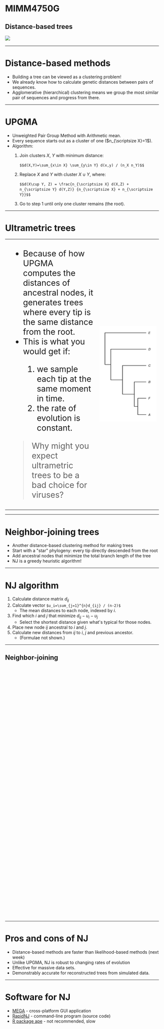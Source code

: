 # MIMM4750G
## Distance-based trees
<img src="https://imgs.xkcd.com/comics/herpetology.png"/>

---

# Distance-based methods

* Building a tree can be viewed as a clustering problem!
* We already know how to calculate genetic distances between pairs of sequences.
* Agglomerative (hierarchical) clustering means we group the most similar pair of sequences and progress from there.

---

# UPGMA

* Unweighted Pair Group Method with Arithmetic mean.
* Every sequence starts out as a cluster of one ($n_{\scriptsize X}=1$).
* Algorithm:
  1. Join clusters $X$, $Y$ with minimum distance:

     `$$d(X,Y)=\sum_{x\in X} \sum_{y\in Y} d(x,y) / (n_X n_Y)$$`
  2. Replace $X$ and $Y$ with cluster $X\cup Y$, where:

     `$$d(X\cup Y, Z) = \frac{n_{\scriptsize X} d(X,Z) + n_{\scriptsize Y} d(Y,Z)} {n_{\scriptsize X} + n_{\scriptsize Y}}$$`
  3. Go to step 1 until only one cluster remains (the root).

---

# Ultrametric trees

<table>
<tr>
<td style="vertical-align:middle; font-size: 20pt">
  <ul>
  <li>Because of how UPGMA computes the distances of ancestral nodes, it generates trees where every tip is the same distance from the root.</li>
  <li>This is what you would get if:</li>
    <ol>
      <li>we sample each tip at the same moment in time.</li>
      <li>the rate of evolution is constant.</li>
    </ol>
  </ul>
  <blockquote>
  Why might you expect ultrametric trees to be a bad choice for viruses?
  </blockquote>
</td>
<td width="40%">
  <img src="/img/ultrametric.png"/>
</td>
</table>

---

# Neighbor-joining trees

* Another distance-based clustering method for making trees
* Start with a "star" phylogeny: every tip directly descended from the root
* Add ancestral nodes that minimize the total branch length of the tree
* NJ is a greedy heuristic algorithm!

---

# NJ algorithm

1. Calculate distance matrix $d_{ij}$
2. Calculate vector `$u_i=\sum_{j=1}^{n}d_{ij} / (n-2)$`
   * The mean distances to each node, indexed by $i$.
3. Find which $i$ and $j$ that minimize $d_{ij} - u_i - u_j$
   * Select the shortest distance given what's typical for those nodes.
4. Place new node $ij$ ancestral to $i$ and $j$.
5. Calculate new distances from $ij$ to $i$, $j$ and previous ancestor.
   * (Formulae not shown.)

---

<section data-state="nj-slide">
    <h1>Neighbor-joining</h1>
    <br/>
    <div id="nj" class="fig-container"
         data-fig-id="fig-nj"
         data-file="/include/njtree.html"
         style="height:800px">
    </div>
</section>

---

# Pros and cons of NJ

* Distance-based methods are faster than likelihood-based methods (next week)
* Unlike UPGMA, NJ is robust to changing rates of evolution
* Effective for massive data sets.
* Demonstrably accurate for reconstructed trees from simulated data.

---

# Software for NJ

* [MEGA](https://www.megasoftware.net/) - cross-platform GUI application
* [RapidNJ](http://birc.au.dk/software/rapidnj/) - command-line program (source code)
* [R package ape](https://rdrr.io/cran/ape/man/nj.html) - not recommended, slow
